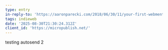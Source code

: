 ```yaml
---
type: entry
in-reply-to: 'https://aaronparecki.com/2018/06/30/11/your-first-webmention'
tags: indieweb
date: '2025-08-30T21:30:24.312Z'
client_id: 'https://micropublish.net/'
---
```

testing autosend 2
